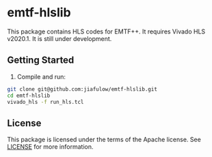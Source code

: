 # emtf-hlslib

This package contains HLS codes for EMTF++. It requires Vivado HLS v2020.1.
It is still under development.

## Getting Started

1. Compile and run:

``` bash
git clone git@github.com:jiafulow/emtf-hlslib.git
cd emtf-hlslib
vivado_hls -f run_hls.tcl
```

## License

This package is licensed under the terms of the Apache license. See [LICENSE](LICENSE) for more information.
